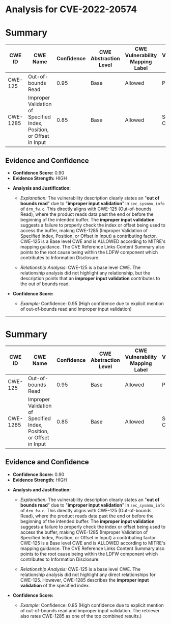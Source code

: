 # Analysis for CVE-2022-20574

# Summary
| CWE ID | CWE Name | Confidence | CWE Abstraction Level | CWE Vulnerability Mapping Label | CWE-Vulnerability Mapping Notes |
|---|---|---|---|---|---|
| CWE-125 | Out-of-bounds Read | 0.95 | Base | Allowed | Primary CWE |
| CWE-1285 | Improper Validation of Specified Index, Position, or Offset in Input | 0.85 | Base | Allowed | Secondary CWE |

## Evidence and Confidence

*   **Confidence Score:** 0.90
*   **Evidence Strength:** HIGH

- **Analysis and Justification:**  
  - *Explanation:* The vulnerability description clearly states an "**out of bounds read**" due to "**improper input validation**" in `sec_sysmmu_info` of `drm_fw.c`. This directly aligns with CWE-125 (Out-of-bounds Read), where the product reads data past the end or before the beginning of the intended buffer. The **improper input validation** suggests a failure to properly check the index or offset being used to access the buffer, making CWE-1285 (Improper Validation of Specified Index, Position, or Offset in Input) a contributing factor. CWE-125 is a Base level CWE and is ALLOWED according to MITRE's mapping guidance. The CVE Reference Links Content Summary also points to the root cause being within the LDFW component which contributes to Information Disclosure.
  
  - *Relationship Analysis:* CWE-125 is a base level CWE. The relationship analysis did not highlight any relationship, but the description points that an **improper input validation** contributes to the out of bounds read.

- **Confidence Score:**  
  - *Example:* Confidence: 0.95 (High confidence due to explicit mention of out-of-bounds read and improper input validation)

---

# Summary
| CWE ID | CWE Name | Confidence | CWE Abstraction Level | CWE Vulnerability Mapping Label | CWE-Vulnerability Mapping Notes |
|---|---|---|---|---|---|
| CWE-125 | Out-of-bounds Read | 0.95 | Base | Allowed | Primary CWE |
| CWE-1285 | Improper Validation of Specified Index, Position, or Offset in Input | 0.85 | Base | Allowed | Secondary CWE |

## Evidence and Confidence

*   **Confidence Score:** 0.90
*   **Evidence Strength:** HIGH

- **Analysis and Justification:**  
  - *Explanation:* The vulnerability description clearly states an "**out of bounds read**" due to "**improper input validation**" in `sec_sysmmu_info` of `drm_fw.c`. This directly aligns with CWE-125 (Out-of-bounds Read), where the product reads data past the end or before the beginning of the intended buffer. The **improper input validation** suggests a failure to properly check the index or offset being used to access the buffer, making CWE-1285 (Improper Validation of Specified Index, Position, or Offset in Input) a contributing factor. CWE-125 is a Base level CWE and is ALLOWED according to MITRE's mapping guidance. The CVE Reference Links Content Summary also points to the root cause being within the LDFW component which contributes to Information Disclosure.
  
  - *Relationship Analysis:* CWE-125 is a base level CWE. The relationship analysis did not highlight any direct relationships for CWE-125. However, CWE-1285 describes the **improper input validation** of the specified index.

- **Confidence Score:**  
  - *Example:* Confidence: 0.85 (High confidence due to explicit mention of out-of-bounds read and improper input validation. The retriever also rates CWE-1285 as one of the top combined results.)
